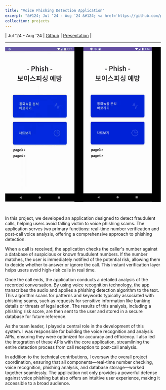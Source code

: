 ```yaml
---
title: "Voice Phishing Detection Application"
excerpt: "&#124; Jul ’24 - Aug ’24 &#124; <a href='https://github.com/gunlip1210/Voice_Phishing_Detection_Application' target='_blank'>Github</a> &#124; <a href='/files/projects/176-996-01.pdf' target='_blank'>Presentation</a> &#124; <br/>Developed an app to detect fraudulent calls. <br/> <img src='/images/projects/176-996-01.gif' style='width: 44.4%; height: 44.4%; float: left;margin-bottom: 40px;'> <img src='/images/projects/176-996-02.gif' style='width: 55.6%; height: 55.6%; float: right;margin-bottom: 40px;'>"
collection: projects
---
```


&#124; Jul ’24 - Aug ’24 &#124; <a href='https://github.com/gunlip1210/Voice_Phishing_Detection_Application' target='_blank'>Github</a> &#124; <a href='/files/projects/176-996-01.pdf' target='_blank'>Presentation</a> &#124; 
<hr/>

<img src='/images/projects/176-996-01.gif' style='width: 44.4%; height: 44.4%; float: left;margin-bottom: 30px;'> <img src='/images/projects/176-996-02.gif' style='width: 55.6%; height: 55.6%; float: right;margin-bottom: 30px;'>
<br/>
<div style="clear: both;"></div>

In this project, we developed an application designed to detect fraudulent calls, helping users avoid falling victim to voice phishing scams. The application serves two primary functions: real-time number verification and post-call voice analysis, offering a comprehensive approach to phishing detection.

When a call is received, the application checks the caller's number against a database of suspicious or known fraudulent numbers. If the number matches, the user is immediately notified of the potential risk, allowing them to decide whether to answer or ignore the call. This instant verification layer helps users avoid high-risk calls in real time.

Once the call ends, the application conducts a detailed analysis of the recorded conversation. By using voice recognition technology, the app transcribes the audio and applies a phishing detection algorithm to the text. This algorithm scans for patterns and keywords typically associated with phishing scams, such as requests for sensitive information like banking details or threats of legal action. The results of this analysis, including a phishing risk score, are then sent to the user and stored in a secure database for future reference.

As the team leader, I played a central role in the development of this system. I was responsible for building the voice recognition and analysis APIs, ensuring they were optimized for accuracy and efficiency. I also led the integration of these APIs with the core application, streamlining the entire detection process from call reception to post-call analysis.

In addition to the technical contributions, I oversaw the overall project coordination, ensuring that all components—real-time number checking, voice recognition, phishing analysis, and database storage—worked together seamlessly. The application not only provides a powerful defense against voice phishing but also offers an intuitive user experience, making it accessible to a broad audience.

